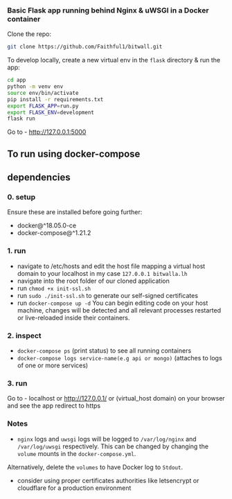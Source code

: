 ### Basic Flask app running behind Nginx & uWSGI in a Docker container

Clone the repo:

```sh
git clone https://github.com/Faithful1/bitwall.git
```

To develop locally, create a new virtual env in the `flask` directory & run the app:

```sh
cd app
python -m venv env
source env/bin/activate
pip install -r requirements.txt
export FLASK_APP=run.py
export FLASK_ENV=development
flask run
```

Go to - http://127.0.0.1:5000

## To run using docker-compose

## dependencies

### 0. setup

Ensure these are installed before going further:

- docker@\^18.05.0-ce
- docker-compose@^1.21.2

### 1. run

- navigate to /etc/hosts and edit the host file mapping a virtual host domain to your localhost in my case `127.0.0.1 bitwalla.lh`
- navigate into the root folder of our cloned application
- run `chmod +x init-ssl.sh`
- run `sudo ./init-ssl.sh` to generate our self-signed certificates
- run `docker-compose up -d`
  You can begin editing code on your host machine, changes will be detected and all relevant processes restarted or live-reloaded inside their containers.

### 2. inspect

- `docker-compose ps` (print status) to see all running containers
- `docker-compose logs service-name(e.g api or mongo)` (attaches to logs of one or more services)

### 3. run

Go to - localhost or http://127.0.0.1/ or (virtual_host domain) on your browser and see the app redirect to https

### Notes

- `nginx` logs and `uwsgi` logs will be logged to `/var/log/nginx` and `/var/log/uwsgi` respectively. This can be changed by changing the `volume` mounts in the `docker-compose.yml`.

Alternatively, delete the `volumes` to have Docker log to `Stdout`.

- consider using proper certificates authorities like letsencrypt or cloudflare for a production environment
